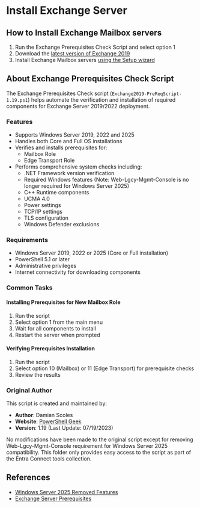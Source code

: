 # Install Exchange Server

## How to Install Exchange Mailbox servers
1. Run the Exchange Prerequisites Check Script and select option 1
2. Download the [latest version of Exchange 2019](https://learn.microsoft.com/en-us/exchange/new-features/updates?view=exchserver-2019)
3. Install Exchange Mailbox servers [using the Setup wizard](https://learn.microsoft.com/en-us/exchange/plan-and-deploy/deploy-new-installations/install-mailbox-role?view=exchserver-2019)

## About Exchange Prerequisites Check Script

The Exchange Prerequisites Check script (`Exchange2019-PreReqScript-1.19.ps1`) helps automate the verification and installation of required components for Exchange Server 2019/2022 deployment.

### Features

- Supports Windows Server 2019, 2022 and 2025
- Handles both Core and Full OS installations
- Verifies and installs prerequisites for:
  - Mailbox Role
  - Edge Transport Role
- Performs comprehensive system checks including:
  - .NET Framework version verification
  - Required Windows features (Note: Web-Lgcy-Mgmt-Console is no longer required for Windows Server 2025)
  - C++ Runtime components
  - UCMA 4.0
  - Power settings
  - TCP/IP settings
  - TLS configuration
  - Windows Defender exclusions

### Requirements

- Windows Server 2019, 2022 or 2025 (Core or Full installation)
- PowerShell 5.1 or later
- Administrative privileges
- Internet connectivity for downloading components

### Common Tasks

#### Installing Prerequisites for New Mailbox Role
1. Run the script
2. Select option 1 from the main menu
3. Wait for all components to install
4. Restart the server when prompted

#### Verifying Prerequisites Installation
1. Run the script
2. Select option 10 (Mailbox) or 11 (Edge Transport) for prerequisite checks
3. Review the results

### Original Author

This script is created and maintained by:
- **Author**: Damian Scoles
- **Website**: [PowerShell Geek](https://www.powershellgeek.com/powershell-scripts/)
- **Version**: 1.19 (Last Update: 07/19/2023)

No modifications have been made to the original script except for removing Web-Lgcy-Mgmt-Console requirement for Windows Server 2025 compatibility. This folder only provides easy access to the script as part of the Entra Connect tools collection.

## References
* [Windows Server 2025 Removed Features](https://learn.microsoft.com/en-us/windows-server/get-started/removed-deprecated-features-windows-server-2025#features-weve-removed-in-this-release)
* [Exchange Server Prerequisites](https://learn.microsoft.com/en-us/exchange/plan-and-deploy/prerequisites?view=exchserver-2019#exchange-2019-mailbox-servers-on-windows-server-2019--windows-server-2022)
